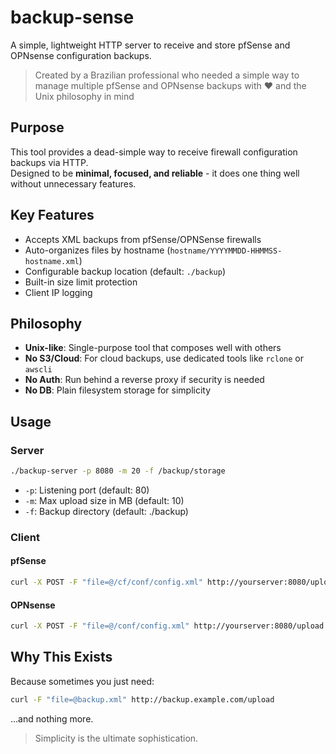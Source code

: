 # backup-sense

A simple, lightweight HTTP server to receive and store pfSense and OPNsense configuration backups.

> Created by a Brazilian professional who needed a simple way to manage multiple pfSense and OPNsense backups with ❤️ and the Unix philosophy in mind

## Purpose

This tool provides a dead-simple way to receive firewall configuration backups via HTTP.  
Designed to be **minimal, focused, and reliable** - it does one thing well without unnecessary features.

## Key Features

- Accepts XML backups from pfSense/OPNSense firewalls
- Auto-organizes files by hostname (`hostname/YYYYMMDD-HHMMSS-hostname.xml`)
- Configurable backup location (default: `./backup`)
- Built-in size limit protection
- Client IP logging

## Philosophy

- **Unix-like**: Single-purpose tool that composes well with others
- **No S3/Cloud**: For cloud backups, use dedicated tools like `rclone` or `awscli`
- **No Auth**: Run behind a reverse proxy if security is needed
- **No DB**: Plain filesystem storage for simplicity

## Usage

### Server

```bash
./backup-server -p 8080 -m 20 -f /backup/storage
```

- `-p`: Listening port (default: 80)
- `-m`: Max upload size in MB (default: 10)
- `-f`: Backup directory (default: ./backup)

### Client

#### pfSense

```bash
curl -X POST -F "file=@/cf/conf/config.xml" http://yourserver:8080/upload
```

#### OPNsense

```bash
curl -X POST -F "file=@/conf/config.xml" http://yourserver:8080/upload
```

## Why This Exists

Because sometimes you just need:

```bash
curl -F "file=@backup.xml" http://backup.example.com/upload
```

...and nothing more.

> Simplicity is the ultimate sophistication.
